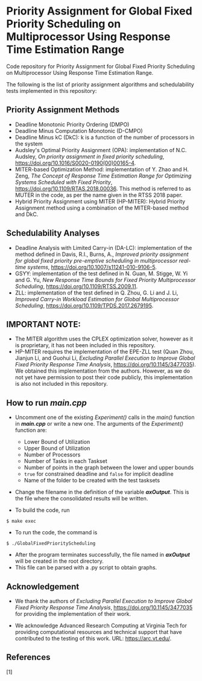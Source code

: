 # Priority Assignment for Global Fixed Priority Scheduling on Multiprocessor Using Response Time Estimation Range

Code repository for Priority Assignment for Global Fixed Priority Scheduling on Multiprocessor Using Response Time Estimation Range.

The following is the list of priority assignment algorithms and schedulability tests implemented in this repository:

## Priority Assignment Methods
- Deadline Monotonic Priority Ordering (DMPO)
- Deadline Minus Computation Monotonic (D-CMPO)
- Deadline Minus kC (DkC): k is a function of the number of processors in the system
- Audsley's Optimal Priority Assignment (OPA): implementation of N.C. Audsley, _On priority assignment in fixed priority scheduling_, https://doi.org/10.1016/S0020-0190(00)00165-4.
- MITER-based Optimization Method: implementation of Y. Zhao and H. Zeng, _The Concept of Response Time Estimation Range for Optimizing Systems Scheduled with Fixed Priority_, https://doi.org/10.1109/RTAS.2018.00036. This method is referred to as MUTER in the code, as per the name given in the RTSS 2018 paper. 
- Hybrid Priority Assignment using MITER (HP-MITER): Hybrid Priority Assignment method using a combination of the MITER-based method and DkC.


## Schedulability Analyses
- Deadline Analysis with Limited Carry-in (DA-LC): implementation of the method defined in Davis, R.I., Burns, A., _Improved priority assignment for global fixed priority pre-emptive scheduling in multiprocessor real-time systems_, https://doi.org/10.1007/s11241-010-9106-5.
- GSYY: implementation of the test defined in N. Guan, M. Stigge, W. Yi and G. Yu, _New Response Time Bounds for Fixed Priority Multiprocessor Scheduling_, https://doi.org/10.1109/RTSS.2009.11.
- ZLL: implementation of the test defined in Q. Zhou, G. Li and J. Li, _Improved Carry-in Workload Estimation for Global Multiprocessor Scheduling_, https://doi.org/10.1109/TPDS.2017.2679195.


## **IMPORTANT NOTE:** 
- The MITER algorithm uses the CPLEX optimization solver, however as it is proprietary, it has not been included in this repository.
- HP-MITER requires the implementation of the EPE-ZLL test (Quan Zhou, Jianjun Li, and Guohui Li, _Excluding Parallel Execution to Improve Global Fixed Priority Response Time Analysis_, https://doi.org/10.1145/3477035). We obtained this implementation from the authors. However, as we do not yet have permission to post their code publicly, this implementation is also not included in this repository. 


## How to run *main.cpp*
- Uncomment one of the existing *Experiment()* calls in the *main()* function in ***main.cpp*** or write a new one. The arguments of the *Experiment()* function are:
  - Lower Bound of Utilization
  - Upper Bound of Utilization
  - Number of Processors
  - Number of Tasks in each Taskset
  - Number of points in the graph between the lower and upper bounds
  - `true` for constrained deadline and `false` for implicit deadline
  - Name of the folder to be created with the test tasksets

- Change the filename in the definition of the variable **_axOutput_**. This is the file where the consolidated results will be written. 

- To build the code, run
```
$ make exec
```

- To run the code, the command is
```
$ ./GlobalFixedPriorityScheduling
```

- After the program terminates successfully, the file named in **_axOutput_** will be created in the root directory. 
- This file can be parsed with a .py script to obtain graphs.


## Acknowledgement

- We thank the authors of _Excluding Parallel Execution to Improve Global Fixed Priority Response Time Analysis_, https://doi.org/10.1145/3477035 for providing the implementation of their work.
 
- We acknowledge Advanced Research Computing at Virginia Tech for providing computational resources and technical support that have contributed to the testing of this work. URL: https://arc.vt.edu/.

## References
\[1] 
